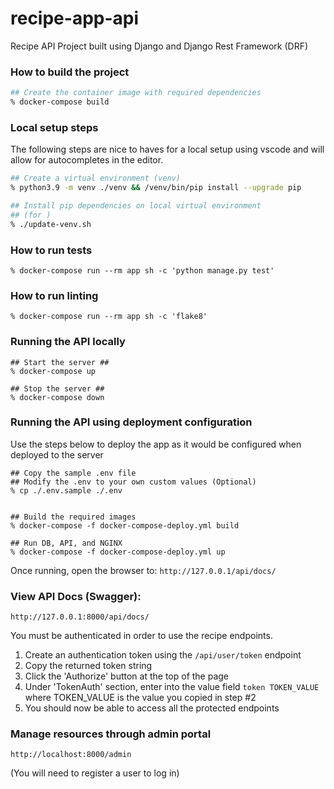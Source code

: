 # recipe-app-api
Recipe API Project built using Django and Django Rest Framework (DRF)



### How to build the project
```sh
## Create the container image with required dependencies
% docker-compose build
```

### Local setup steps
The following steps are nice to haves for a local setup using vscode and will allow for autocompletes in the editor.
```sh
## Create a virtual environment (venv)
% python3.9 -m venv ./venv && /venv/bin/pip install --upgrade pip

## Install pip dependencies on local virtual environment
## (for )
% ./update-venv.sh
```

### How to run tests
```
% docker-compose run --rm app sh -c 'python manage.py test'
```
### How to run linting
```
% docker-compose run --rm app sh -c 'flake8'
```

### Running the API locally
```
## Start the server ##
% docker-compose up

## Stop the server ##
% docker-compose down
```

### Running the API using deployment configuration
Use the steps below to deploy the app as it would be configured when deployed to the server
```
## Copy the sample .env file
## Modify the .env to your own custom values (Optional)
% cp ./.env.sample ./.env
```
```

## Build the required images
% docker-compose -f docker-compose-deploy.yml build

## Run DB, API, and NGINX
% docker-compose -f docker-compose-deploy.yml up
```

Once running, open the browser to:
`http://127.0.0.1/api/docs/`

### View API Docs (Swagger):
`http://127.0.0.1:8000/api/docs/`

You must be authenticated in order to use the recipe endpoints.
1. Create an authentication token using the `/api/user/token` endpoint
2. Copy the returned token string
3. Click the 'Authorize' button at the top of the page
4. Under 'TokenAuth' section, enter into the value field `token TOKEN_VALUE` where TOKEN_VALUE is the value you copied in step #2
5. You should now be able to access all the protected endpoints

### Manage resources through admin portal
`http://localhost:8000/admin`

(You will need to register a user to log in)